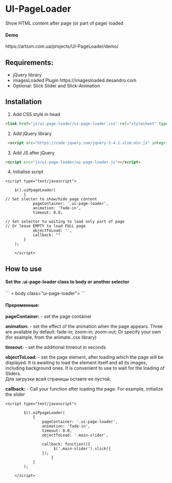 # UI-PageLoader
Show HTML content after page (or part of page) loaded


<h4>Demo</h4> 
https://artium.com.ua/projects/UI-PageLoader/demo/


<h2>Requirements: </h2>
<ul>
<li>jQuery library</li>
<li>imagesLoaded Plugin  https://imagesloaded.desandro.com</li>
<li>Optional: Slick Slider and Slick-Animation</li>
</ul>


<h2>Installation</h2>

1. Add CSS style in head
```HTML 
<link href="js/ui-page-loader/ui-page-loader.css" rel="stylesheet" type="text/css">
```
2. Add jQuery library
```HTML 
 <script src="https://code.jquery.com/jquery-3.4.1.slim.min.js" integrity="sha384-J6qa4849blE2+poT4WnyKhv5vZF5SrPo0iEjwBvKU7imGFAV0wwj1yYfoRSJoZ+n" crossorigin="anonymous"></script>
 ``` 
 
3. Add JS after jQuery
```HTML 
<script src="js/ui-page-loader/ui-page-loader.js"></script>
```  
4. Initialise script
```JS 
<script type="text/javascript">

    $().uiPpageLoader(
        {
// Set slector to show/hide page content
            pageContainer: '.ui-page-loader',
            animation: 'fade-in',
            timeout: 0.0,

// Set selector to waiting to load only part of page
// Or leave EMPTY to load FULL page
            objectToLoad: '',
            callback: ""
        }
    );

    </script>
  ``` 
<p></p>

<h2>How to use</h2>

<h4>Set the .ui-page-loader class to body or another selector </h4>
```
< body class="ui-page-loader"></body >
```
<h4>Преременные:</h4>

<p><b>pageContainer:</b> - set the page container</p>
<p><b>animation:</b> - set the effect of the animation when the page appears. Three are available by default: fade-in; zoom-in; zoom-out;
Or specify your own (for example, from the animate..css library) </p>
<p><b>timeout:</b> - set the additional timeout in seconds</p>
<p><b>objectToLoad:</b> - set the page element, after loading which the page will be displayed. It is awaiting to load the element itself and all its images, including background ones. It is convenient to use to wait for the loading of Sliders.<br />
Для загрузки всей страницы оставте ее пустой.
</p>
<p><b>callback:</b> - Call your function after loading the page. For example, initialize the slider </p>

```JS
<script type="text/javascript">

        $().uiPpageLoader(
            {
                pageContainer: '.ui-page-loader',
                animation: 'fade-in',
                timeout: 0.0,
                objectToLoad: '.main-slider',

                callback: function(){
                     $('.main-slider').slick({   
                });
                    }
            }
        );

    </script>
```     


